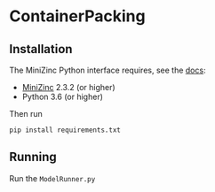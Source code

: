# ContainerPacking
## Installation

The MiniZinc Python interface requires, see the [docs](https://minizinc-python.readthedocs.io/en/latest/getting_started.html#getting-started):
- [MiniZinc](https://www.minizinc.org/) 2.3.2 (or higher)
- Python 3.6 (or higher)

Then run
```
pip install requirements.txt
```

## Running
Run the `ModelRunner.py`
